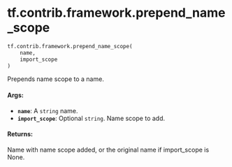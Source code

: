 <div itemscope itemtype="http://developers.google.com/ReferenceObject">
<meta itemprop="name" content="tf.contrib.framework.prepend_name_scope" />
<meta itemprop="path" content="Stable" />
</div>

# tf.contrib.framework.prepend_name_scope

``` python
tf.contrib.framework.prepend_name_scope(
    name,
    import_scope
)
```

Prepends name scope to a name.

#### Args:

* <b>`name`</b>: A `string` name.
* <b>`import_scope`</b>: Optional `string`. Name scope to add.


#### Returns:

Name with name scope added, or the original name if import_scope
is None.